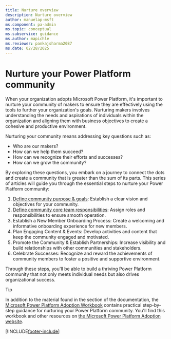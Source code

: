 ```yaml
---
title: Nurture overview
description: Nurture overview
author: manuelap-msft
ms.component: pa-admin
ms.topic: conceptual
ms.subservice: guidance
ms.author: mapichle
ms.reviewer: pankajsharma2087
ms.date: 02/28/2025
---
```


# Nurture your Power Platform community

When your organization adopts Microsoft Power Platform, it's important to nurture your community of makers to ensure they are effectively using the tools to further your organization's goals. Nurturing makers involves understanding the needs and aspirations of individuals within the organization and aligning them with business objectives to create a cohesive and productive environment.

Nurturing your community means addressing key questions such as:

- Who are our makers?
- How can we help them succeed?
- How can we recognize their efforts and successes?
- How can we grow the community?

By exploring these questions, you embark on a journey to connect the dots and create a community that is greater than the sum of its parts. This series of articles will guide you through the essential steps to nurture your Power Platform community:

1. [Define community purpose & goals](community-goals.md): Establish a clear vision and objectives for your community.
1. [Define community core team responsibilities](community-core-team.md): Assign roles and responsibilities to ensure smooth operation.
1. Establish a New Member Onboarding Process: Create a welcoming and informative onboarding experience for new members.
1. Plan Engaging Content & Events: Develop activities and content that keep the community engaged and motivated.
1. Promote the Community & Establish Partnerships: Increase visibility and build relationships with other communities and stakeholders.
1. Celebrate Successes: Recognize and reward the achievements of community members to foster a positive and supportive environment.

Through these steps, you'll be able to build a thriving Power Platform community that not only meets individual needs but also drives organizational success. 

> [!TIP]
> In addition to the material found in the section of the documentation, the [Microsoft Power Platform Adoption Workbook](https://aka.ms/powerplatformadoptionworkbook) contains practical step-by-step guidance for nurturing your Power Platform community. You'll find this workbook and other resources on [the Microsoft Power Platform Adoption website](https://adoption.microsoft.com/powerplatform).

[!INCLUDE[footer-include](../../includes/footer-banner.md)]
